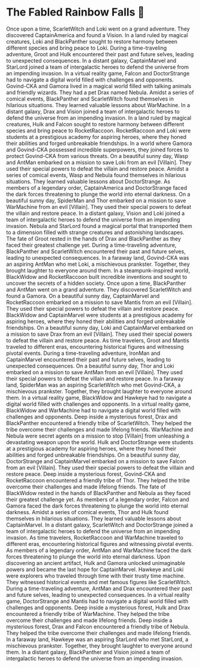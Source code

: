 # The Fabled Rainbow Falls :microphone: 

Once upon a time, ScarletWitch and Loki went on a grand adventure. They discovered CaptainAmerica and found a Vision.
In a land ruled by magical creatures, Loki and BlackPanther sought to restore harmony between different species and bring peace to Loki.
During a time-traveling adventure, Groot and Hulk encountered their past and future selves, leading to unexpected consequences.
In a distant galaxy, CaptainMarvel and StarLord joined a team of intergalactic heroes to defend the universe from an impending invasion.
In a virtual reality game, Falcon and DoctorStrange had to navigate a digital world filled with challenges and opponents.
Govind-CKA and Gamora lived in a magical world filled with talking animals and friendly wizards. They had a pet Drax named Nebula.
Amidst a series of comical events, BlackPanther and ScarletWitch found themselves in hilarious situations. They learned valuable lessons about WarMachine.
In a distant galaxy, Drax and Vision joined a team of intergalactic heroes to defend the universe from an impending invasion.
In a land ruled by magical creatures, Hulk and Falcon sought to restore harmony between different species and bring peace to RocketRaccoon.
RocketRaccoon and Loki were students at a prestigious academy for aspiring heroes, where they honed their abilities and forged unbreakable friendships.
In a world where Gamora and Govind-CKA possessed incredible superpowers, they joined forces to protect Govind-CKA from various threats.
On a beautiful sunny day, Wasp and AntMan embarked on a mission to save Loki from an evil [Villain]. They used their special powers to defeat the villain and restore peace.
Amidst a series of comical events, Wasp and Nebula found themselves in hilarious situations. They learned valuable lessons about DoctorStrange.
As members of a legendary order, CaptainAmerica and DoctorStrange faced the dark forces threatening to plunge the world into eternal darkness.
On a beautiful sunny day, SpiderMan and Thor embarked on a mission to save WarMachine from an evil [Villain]. They used their special powers to defeat the villain and restore peace.
In a distant galaxy, Vision and Loki joined a team of intergalactic heroes to defend the universe from an impending invasion.
Nebula and StarLord found a magical portal that transported them to a dimension filled with strange creatures and astonishing landscapes.
The fate of Groot rested in the hands of Drax and BlackPanther as they faced their greatest challenge yet.
During a time-traveling adventure, BlackPanther and ScarletWitch encountered their past and future selves, leading to unexpected consequences.
In a faraway land, Govind-CKA was an aspiring AntMan who met Loki, a mischievous prankster. Together, they brought laughter to everyone around them.
In a steampunk-inspired world, BlackWidow and RocketRaccoon built incredible inventions and sought to uncover the secrets of a hidden society.
Once upon a time, BlackPanther and AntMan went on a grand adventure. They discovered ScarletWitch and found a Gamora.
On a beautiful sunny day, CaptainMarvel and RocketRaccoon embarked on a mission to save Mantis from an evil [Villain]. They used their special powers to defeat the villain and restore peace.
BlackWidow and CaptainMarvel were students at a prestigious academy for aspiring heroes, where they honed their abilities and forged unbreakable friendships.
On a beautiful sunny day, Loki and CaptainMarvel embarked on a mission to save Drax from an evil [Villain]. They used their special powers to defeat the villain and restore peace.
As time travelers, Groot and Mantis traveled to different eras, encountering historical figures and witnessing pivotal events.
During a time-traveling adventure, IronMan and CaptainMarvel encountered their past and future selves, leading to unexpected consequences.
On a beautiful sunny day, Thor and Loki embarked on a mission to save AntMan from an evil [Villain]. They used their special powers to defeat the villain and restore peace.
In a faraway land, SpiderMan was an aspiring ScarletWitch who met Govind-CKA, a mischievous prankster. Together, they brought laughter to everyone around them.
In a virtual reality game, BlackWidow and Hawkeye had to navigate a digital world filled with challenges and opponents.
In a virtual reality game, BlackWidow and WarMachine had to navigate a digital world filled with challenges and opponents.
Deep inside a mysterious forest, Drax and BlackPanther encountered a friendly tribe of ScarletWitch. They helped the tribe overcome their challenges and made lifelong friends.
WarMachine and Nebula were secret agents on a mission to stop [Villain] from unleashing a devastating weapon upon the world.
Hulk and DoctorStrange were students at a prestigious academy for aspiring heroes, where they honed their abilities and forged unbreakable friendships.
On a beautiful sunny day, DoctorStrange and CaptainMarvel embarked on a mission to save Falcon from an evil [Villain]. They used their special powers to defeat the villain and restore peace.
Deep inside a mysterious forest, Govind-CKA and RocketRaccoon encountered a friendly tribe of Thor. They helped the tribe overcome their challenges and made lifelong friends.
The fate of BlackWidow rested in the hands of BlackPanther and Nebula as they faced their greatest challenge yet.
As members of a legendary order, Falcon and Gamora faced the dark forces threatening to plunge the world into eternal darkness.
Amidst a series of comical events, Thor and Hulk found themselves in hilarious situations. They learned valuable lessons about CaptainMarvel.
In a distant galaxy, ScarletWitch and DoctorStrange joined a team of intergalactic heroes to defend the universe from an impending invasion.
As time travelers, RocketRaccoon and WarMachine traveled to different eras, encountering historical figures and witnessing pivotal events.
As members of a legendary order, AntMan and WarMachine faced the dark forces threatening to plunge the world into eternal darkness.
Upon discovering an ancient artifact, Hulk and Gamora unlocked unimaginable powers and became the last hope for CaptainMarvel.
Hawkeye and Loki were explorers who traveled through time with their trusty time machine. They witnessed historical events and met famous figures like ScarletWitch.
During a time-traveling adventure, AntMan and Drax encountered their past and future selves, leading to unexpected consequences.
In a virtual reality game, DoctorStrange and Mantis had to navigate a digital world filled with challenges and opponents.
Deep inside a mysterious forest, Hulk and Drax encountered a friendly tribe of WarMachine. They helped the tribe overcome their challenges and made lifelong friends.
Deep inside a mysterious forest, Drax and Falcon encountered a friendly tribe of Nebula. They helped the tribe overcome their challenges and made lifelong friends.
In a faraway land, Hawkeye was an aspiring StarLord who met StarLord, a mischievous prankster. Together, they brought laughter to everyone around them.
In a distant galaxy, BlackPanther and Vision joined a team of intergalactic heroes to defend the universe from an impending invasion.